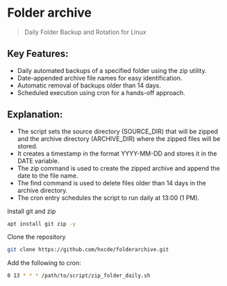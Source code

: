 # Folder archive
> Daily Folder Backup and Rotation for Linux

## Key Features:
- Daily automated backups of a specified folder using the zip utility.
- Date-appended archive file names for easy identification.
- Automatic removal of backups older than 14 days.
- Scheduled execution using cron for a hands-off approach.

## Explanation:
- The script sets the source directory (SOURCE_DIR) that will be zipped and the archive directory (ARCHIVE_DIR) where the zipped files will be stored.
- It creates a timestamp in the format YYYY-MM-DD and stores it in the DATE variable.
- The zip command is used to create the zipped archive and append the date to the file name.
- The find command is used to delete files older than 14 days in the archive directory.
- The cron entry schedules the script to run daily at 13:00 (1 PM).

Install git and zip
```bash
apt install git zip -y
```
Clone the repository
```bash
git clone https://github.com/hxcde/folderarchive.git
```
Add the following to cron:
```bash
0 13 * * * /path/to/script/zip_folder_daily.sh
```
